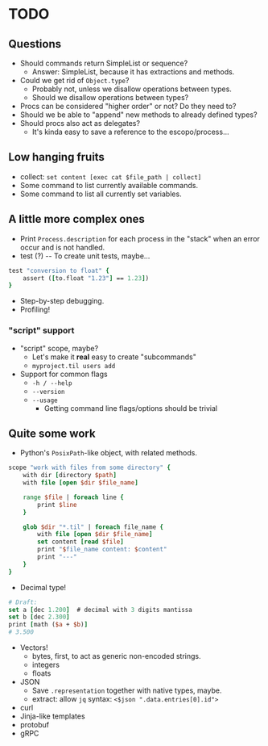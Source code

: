 # TODO

## Questions

* Should commands return SimpleList or sequence?
    * Answer: SimpleList, because it has extractions and methods.
* Could we get rid of `Object.type`?
    * Probably not, unless we disallow operations between types.
    * Should we disallow operations between types?
* Procs can be considered "higher order" or not? Do they need to?
* Should we be able to "append" new methods to already defined types?
* Should procs also act as delegates?
    * It's kinda easy to save a reference to the escopo/process...

## Low hanging fruits

* collect: `set content [exec cat $file_path | collect]`
* Some command to list currently available commands.
* Some command to list all currently set variables.

## A little more complex ones

* Print `Process.description` for each process in the "stack" when an
  error occur and is not handled.
* test (?) -- To create unit tests, maybe...

```tcl
test "conversion to float" {
    assert ([to.float "1.23"] == 1.23])
}
```

* Step-by-step debugging.
* Profiling!

### "script" support

* "script" scope, maybe?
    * Let's make it **real** easy to create "subcommands"
    * `myproject.til users add`
* Support for common flags
    * `-h / --help`
    * `--version`
    * `--usage`
        * Getting command line flags/options should be trivial

## Quite some work

* Python's `PosixPath`-like object, with related methods.

```tcl
scope "work with files from some directory" {
    with dir [directory $path]
    with file [open $dir $file_name]

    range $file | foreach line {
        print $line
    }

    glob $dir "*.til" | foreach file_name {
        with file [open $dir $file_name]
        set content [read $file]
        print "$file_name content: $content"
        print "---"
    }
}
```

* Decimal type!

```tcl
# Draft:
set a [dec 1.200]  # decimal with 3 digits mantissa
set b [dec 2.300]
print [math ($a + $b)]
# 3.500
```

* Vectors!
    * bytes, first, to act as generic non-encoded strings.
    * integers
    * floats
* JSON
    * Save `.representation` together with native types, maybe.
    * extract: allow `jq` syntax: `<$json ".data.entries[0].id">`
* curl
* Jinja-like templates
* protobuf
* gRPC

